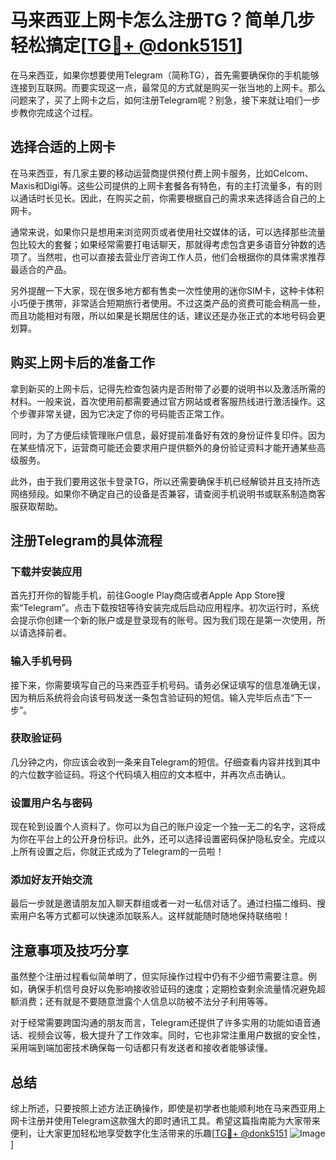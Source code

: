 # 马来西亚上网卡怎么注册TG？简单几步轻松搞定[[TG💪+ @donk5151](https://t.me/s/donk5151)]

在马来西亚，如果你想要使用Telegram（简称TG），首先需要确保你的手机能够连接到互联网。而要实现这一点，最常见的方式就是购买一张当地的上网卡。那么问题来了，买了上网卡之后，如何注册Telegram呢？别急，接下来就让咱们一步步教你完成这个过程。

## 选择合适的上网卡

在马来西亚，有几家主要的移动运营商提供预付费上网卡服务，比如Celcom、Maxis和Digi等。这些公司提供的上网卡套餐各有特色，有的主打流量多，有的则以通话时长见长。因此，在购买之前，你需要根据自己的需求来选择适合自己的上网卡。

通常来说，如果你只是想用来浏览网页或者使用社交媒体的话，可以选择那些流量包比较大的套餐；如果经常需要打电话聊天，那就得考虑包含更多语音分钟数的选项了。当然啦，也可以直接去营业厅咨询工作人员，他们会根据你的具体需求推荐最适合的产品。

另外提醒一下大家，现在很多地方都有售卖一次性使用的迷你SIM卡，这种卡体积小巧便于携带，非常适合短期旅行者使用。不过这类产品的资费可能会稍高一些，而且功能相对有限，所以如果是长期居住的话，建议还是办张正式的本地号码会更划算。

## 购买上网卡后的准备工作

拿到新买的上网卡后，记得先检查包装内是否附带了必要的说明书以及激活所需的材料。一般来说，首次使用前都需要通过官方网站或者客服热线进行激活操作。这个步骤非常关键，因为它决定了你的号码能否正常工作。

同时，为了方便后续管理账户信息，最好提前准备好有效的身份证件复印件。因为在某些情况下，运营商可能还会要求用户提供额外的身份验证资料才能开通某些高级服务。

此外，由于我们要用这张卡登录TG，所以还需要确保手机已经解锁并且支持所选网络频段。如果你不确定自己的设备是否兼容，请查阅手机说明书或联系制造商客服获取帮助。

## 注册Telegram的具体流程

### 下载并安装应用

首先打开你的智能手机，前往Google Play商店或者Apple App Store搜索“Telegram”。点击下载按钮等待安装完成后启动应用程序。初次运行时，系统会提示你创建一个新的账户或是登录现有的账号。因为我们现在是第一次使用，所以请选择前者。

### 输入手机号码

接下来，你需要填写自己的马来西亚手机号码。请务必保证填写的信息准确无误，因为稍后系统将会向该号码发送一条包含验证码的短信。输入完毕后点击“下一步”。

### 获取验证码

几分钟之内，你应该会收到一条来自Telegram的短信。仔细查看内容并找到其中的六位数字验证码。将这个代码填入相应的文本框中，并再次点击确认。

### 设置用户名与密码

现在轮到设置个人资料了。你可以为自己的账户设定一个独一无二的名字，这将成为你在平台上的公开身份标识。此外，还可以选择设置密码保护隐私安全。完成以上所有设置之后，你就正式成为了Telegram的一员啦！

### 添加好友开始交流

最后一步就是邀请朋友加入聊天群组或者一对一私信对话了。通过扫描二维码、搜索用户名等方式都可以快速添加联系人。这样就能随时随地保持联络啦！

## 注意事项及技巧分享

虽然整个注册过程看似简单明了，但实际操作过程中仍有不少细节需要注意。例如，确保手机信号良好以免影响接收验证码的速度；定期检查剩余流量情况避免超额消费；还有就是不要随意泄露个人信息以防被不法分子利用等等。

对于经常需要跨国沟通的朋友而言，Telegram还提供了许多实用的功能如语音通话、视频会议等，极大提升了工作效率。同时，它也非常注重用户数据的安全性，采用端到端加密技术确保每一句话都只有发送者和接收者能够读懂。

## 总结

综上所述，只要按照上述方法正确操作，即使是初学者也能顺利地在马来西亚用上网卡注册并使用Telegram这款强大的即时通讯工具。希望这篇指南能为大家带来便利，让大家更加轻松地享受数字化生活带来的乐趣[[TG💪+ @donk5151](https://t.me/s/donk5151) ![Image](https://i.postimg.cc/rwNCRYN7/Snipaste-2025-04-30-17-27-05.png)]